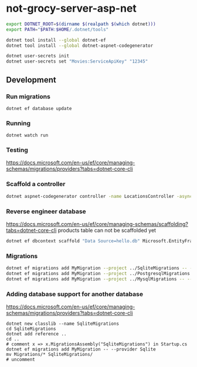 # not-grocy-server-asp-net

```bash
export DOTNET_ROOT=$(dirname $(realpath $(which dotnet)))
export PATH="$PATH:$HOME/.dotnet/tools"

dotnet tool install --global dotnet-ef
dotnet tool install --global dotnet-aspnet-codegenerator

dotnet user-secrets init
dotnet user-secrets set "Movies:ServiceApiKey" "12345"
```

## Development

### Run migrations

```
dotnet ef database update
```

### Running

```
dotnet watch run
```

### Testing

https://docs.microsoft.com/en-us/ef/core/managing-schemas/migrations/providers?tabs=dotnet-core-cli

### Scaffold a controller

```bash
dotnet aspnet-codegenerator controller -name LocationsController -async -api -m Location -dc LocationContext -outDir Controllers
```

### Reverse engineer database

https://docs.microsoft.com/en-us/ef/core/managing-schemas/scaffolding?tabs=dotnet-core-cli
products table can not be scaffolded yet
```bash
dotnet ef dbcontext scaffold "Data Source=hello.db" Microsoft.EntityFrameworkCore.Sqlite --data-annotations --context NotGrocyContext --context-dir Data --output-dir Models --namespace NotGrocy.Models --context-namespace NotGrocy --force --table api_keys --table batteries --table battery_charge_cycles --table chores --table chores_log --table equipment --table locations --table meal_plan --table permission_hierarchy --table product_barcodes --table product_groups --table quantity_unit_conversions --table quantity_units --table recipes --table recipes_nestings --table recipes_pos --table sessions --table shopping_list --table shopping_lists --table shopping_locations --table stock --table stock_log --table task_categories --table tasks --table user_permissions --table user_settings --table userentities --table userfield_values --table userfields --table userobjects --table users
```

### Migrations

```bash
dotnet ef migrations add MyMigration --project ../SqliteMigrations -- --provider Sqlite
dotnet ef migrations add MyMigration --project ../PostgresqlMigrations -- --provider Postgresql
dotnet ef migrations add MyMigration --project ../MysqlMigrations -- --provider Mysql
```

### Adding database support for another database

https://docs.microsoft.com/en-us/ef/core/managing-schemas/migrations/providers?tabs=dotnet-core-cli

```
dotnet new classlib --name SqliteMigrations
cd SqliteMigrations
dotnet add reference ..
cd ..
# comment x => x.MigrationsAssembly("SqliteMigrations") in Startup.cs
dotnet ef migrations add MyMigration -- --provider Sqlite
mv Migrations/* SqliteMigrations/
# uncomment
```